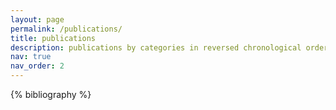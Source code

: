 ```yaml
---
layout: page
permalink: /publications/
title: publications
description: publications by categories in reversed chronological order. generated by jekyll-scholar.  
nav: true
nav_order: 2
---
```


<!-- _pages/publications.md -->
<div class="publications">

{% bibliography %}

</div>
